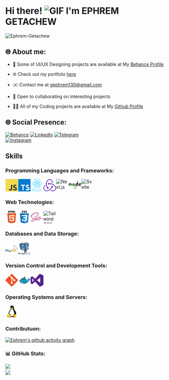 # Hi there! ![GIF](https://user-images.githubusercontent.com/18350557/176309783-0785949b-9127-417c-8b55-ab5a4333674e.gif) I'm EPHREM GETACHEW

<p align="left"> <img src="https://komarev.com/ghpvc/?username=Ephrem-Getachew&label=Profile%20views&color=0e75b6&style=flat" alt="Ephrem-Getachew" /> </p>

## 🌐 About me:
<p I'm a passionate Full Stack Developer with expertise in the MERN/PERN stack. I have a deep love for TypeScript and enjoy using Tailwind CSS to create stunning websites. Additionally, I'm an experienced UX researcher, and UI designer. I use Adobe XD and Figma for designing, ensuring exceptional user experiences. /> </p>


- 👜 Some of UI/UX Designing projects are available at My [Behance Profile](https://www.behance.net/ephremgetachew) <br>

- 🌐 Check out my portfolio [here]()<br>

- ✉️ Contact me at [gephrem130@gmail.com](mailto:gephrem130@gmail.com) <br>

- 🤝 Open to collaborating on interesting projects <br>

- 👨‍💻 All of my Coding projects are available at My [Github Profile](https://github.com/Ephrem-Getachew) <br>   
   
## 🌐 Social Presence:    
  
[![Behance](https://img.shields.io/badge/Behance-1769ff?logo=behance&logoColor=white)](https://behance.net/ephremgetachew) 
[![LinkedIn](https://img.shields.io/badge/LinkedIn-%230077B5.svg?logo=linkedin&logoColor=white)](https://linkedin.com/in/ephremxyx)
[![Telegram](https://img.shields.io/badge/Telegram-%230077B5.svg?logo=telegram&logoColor=white)](https://t.me/Ephremxyz)   
[![Instagram](https://img.shields.io/badge/Instagram-%230077B5.svg?logo=instagram&logoColor=white)](https://www.instagram.com/ephremxyz)


## Skills

### Programming Languages and Frameworks:
<div style="display: flex; align-items: center;">
  <img src="https://raw.githubusercontent.com/devicons/devicon/master/icons/javascript/javascript-original.svg" alt="JavaScript" width="40" height="40">
  <img src="https://raw.githubusercontent.com/devicons/devicon/master/icons/typescript/typescript-original.svg" alt="TypeScript" width="40" height="40">
  <img src="https://raw.githubusercontent.com/devicons/devicon/master/icons/react/react-original-wordmark.svg" alt="React" width="40" height="40">
  <img src="https://raw.githubusercontent.com/devicons/devicon/master/icons/redux/redux-original.svg" alt="Redux" width="40" height="40">
  <img src="https://cdn.worldvectorlogo.com/logos/nextjs-2.svg" alt="Next.js" width="40" height="40">
  <img src="https://raw.githubusercontent.com/devicons/devicon/master/icons/nodejs/nodejs-original-wordmark.svg" alt="Node.js" width="40" height="40">
  <img src="https://upload.wikimedia.org/wikipedia/commons/1/1b/Svelte_Logo.svg" alt="Svelte" width="40" height="40">
</div>

### Web Technologies:
<div style="display: flex; align-items: center;">
  <img src="https://raw.githubusercontent.com/devicons/devicon/master/icons/html5/html5-original-wordmark.svg" alt="HTML5" width="40" height="40">
  <img src="https://raw.githubusercontent.com/devicons/devicon/master/icons/css3/css3-original-wordmark.svg" alt="CSS3" width="40" height="40">
  <img src="https://raw.githubusercontent.com/devicons/devicon/master/icons/sass/sass-original.svg" alt="Sass" width="40" height="40">
  <img src="https://www.vectorlogo.zone/logos/tailwindcss/tailwindcss-icon.svg" alt="Tailwind CSS" width="40" height="40">
</div>

### Databases and Data Storage:
<div style="display: flex; align-items: center;">
  <img src="https://raw.githubusercontent.com/devicons/devicon/master/icons/mysql/mysql-original-wordmark.svg" alt="MySQL" width="40" height="40">
  <img src="https://raw.githubusercontent.com/devicons/devicon/master/icons/postgresql/postgresql-original-wordmark.svg" alt="PostgreSQL" width="40" height="40">
</div>

### Version Control and Development Tools:
<div style="display: flex; align-items: center;">
  <img src="https://raw.githubusercontent.com/devicons/devicon/master/icons/git/git-original.svg" alt="Git" width="40" height="40">
  <img src="https://raw.githubusercontent.com/devicons/devicon/master/icons/docker/docker-original.svg" alt="Docker" width="40" height="40">
  <img src="https://raw.githubusercontent.com/devicons/devicon/master/icons/visualstudio/visualstudio-plain.svg" alt="Visual Studio Code" width="40" height="40">
</div>

### Operating Systems and Servers:
<div style="display: flex; align-items: center;">
  <img src="https://raw.githubusercontent.com/devicons/devicon/master/icons/linux/linux-original.svg" alt="Linux" width="40" height="40">
</div>

### Contributuon:

[![Ephrem's github activity graph](https://github-readme-activity-graph.vercel.app/graph?username=Ephrem-Getachew&theme=dracula)](https://github.com/Ephrem-Gtachew/github-readme-activity-graph)

### 📊 GitHub Stats:
![](https://github-readme-streak-stats.herokuapp.com/?user=Ephrem-Getachew&theme=dark&hide_border=false)<br/>
![](https://github-readme-stats.vercel.app/api/top-langs/?username=Ephrem-Getachew&theme=dark&hide_border=false&include_all_commits=false&count_private=true&layout=compact)
